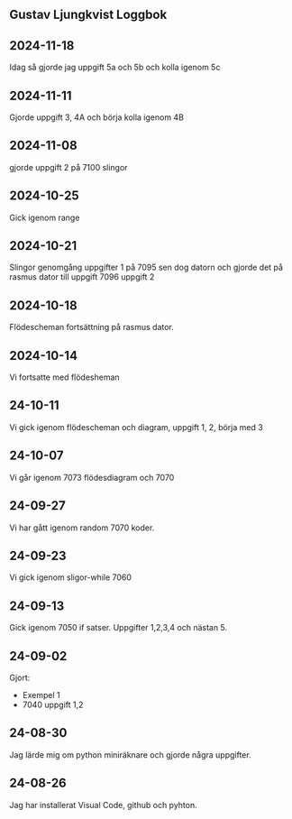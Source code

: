 Gustav Ljungkvist Loggbok
------------------------------
2024-11-18
------------------------
Idag så gjorde jag uppgift 5a och 5b och kolla igenom 5c


2024-11-11
---------------------------
Gjorde uppgift 3, 4A och börja kolla igenom 4B


2024-11-08
----------------------
gjorde uppgift 2 på 7100 slingor


2024-10-25
----------------------
Gick igenom range


2024-10-21
---------------------------
Slingor genomgång uppgifter 1 på 7095 sen dog datorn och gjorde det på rasmus dator till uppgift 7096 uppgift 2


2024-10-18
----------------------------
Flödescheman fortsättning på rasmus dator.

2024-10-14
-------------------------------------
Vi fortsatte med flödesheman

24-10-11
---------------------
Vi gick igenom flödescheman och diagram, uppgift 1, 2, börja med 3

24-10-07
---------------------
Vi går igenom 7073 flödesdiagram och 7070


24-09-27
-----------------------
Vi har gått igenom random 7070 koder.

24-09-23
---------------------------------
Vi gick igenom sligor-while 7060

24-09-13
------------------------------------------------
Gick igenom 7050 if satser.
Uppgifter 1,2,3,4 och nästan 5.

24-09-02
-----------------------------------------------------------------
Gjort:

* Exempel 1
* 7040 uppgift 1,2

24-08-30
---------------------------------------------------------------
Jag lärde mig om python miniräknare och gjorde några uppgifter.

24-08-26
-------------------------------
Jag har installerat Visual Code, github och pyhton.